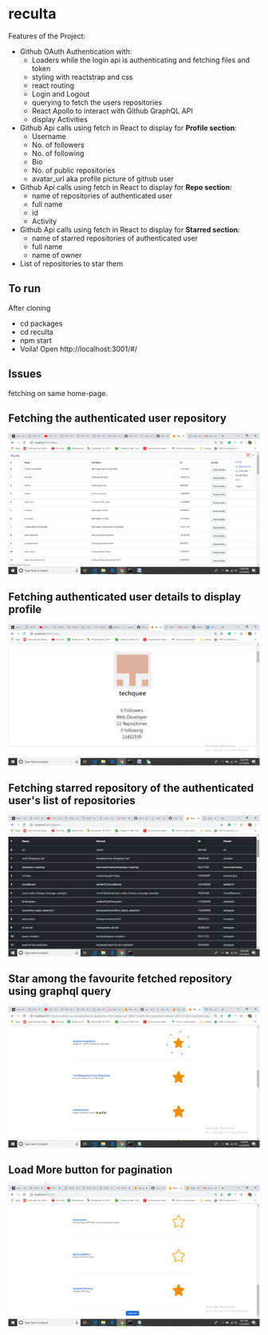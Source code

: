# reculta
Features of the Project:

- Github OAuth Authentication with:
  - Loaders while the login api is authenticating and fetching files and token
  - styling with reactstrap and css 
  - react routing
  - Login and Logout
  - querying to fetch the users repositories
  - React Apollo to interact with Github GraphQL API
  - display Activities
- Github Api calls using fetch in React to display for **Profile section**:
  - Username
  - No. of followers
  - No. of following
  - Bio
  - No. of public repositories
  - avatar_url aka profile picture of github user
- Github Api calls using fetch in React to display for **Repo section**:
  - name of repositories of authenticated user
  - full name
  - id
  - Activity
- Github Api calls using fetch in React to display for **Starred section**:
  - name of starred repositories of authenticated user
  - full name
  - name of owner
- List of repositories to star them

## To run
After cloning
- cd packages
- cd reculta
- npm start
- Voila! Open http://localhost:3001/#/

## Issues
fetching on same home-page.

## Fetching the authenticated user repository

![Image](https://raw.githubusercontent.com/techquee/reculta/master/images/image%20(1).png)

## Fetching authenticated user details to display profile

![Image](https://raw.githubusercontent.com/techquee/reculta/master/images/image%20(2).png)

## Fetching starred repository of the authenticated user's list of repositories

![Image](https://raw.githubusercontent.com/techquee/reculta/master/images/image.png)

## Star among the favourite fetched repository using graphql query

![Image](https://raw.githubusercontent.com/techquee/reculta/master/images/image%20(4).png)

## Load More button for pagination

![Image](https://raw.githubusercontent.com/techquee/reculta/master/images/image%20(3).png)
